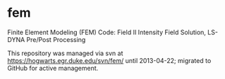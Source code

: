 fem
===

Finite Element Modeling (FEM) Code: Field II Intensity Field Solution, LS-DYNA Pre/Post Processing

This repository was managed via svn at https://hogwarts.egr.duke.edu/svn/fem/ until 2013-04-22; migrated to GitHub for active management.
